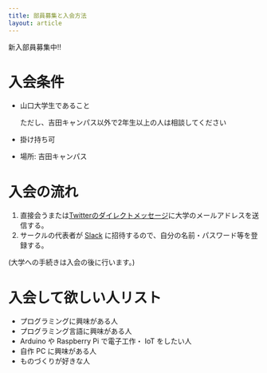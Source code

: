 ```yaml
---
title: 部員募集と入会方法
layout: article
---
```


新入部員募集中!!

# 入会条件
-   山口大学生であること

    ただし、吉田キャンパス以外で2年生以上の人は相談してください

-   掛け持ち可
-   場所: 吉田キャンパス

# 入会の流れ
1.  直接会うまたは[Twitterのダイレクトメッセージ](https://twitter.com/__ruby_python__)に大学のメールアドレスを送信する。
1.  サークルの代表者が [Slack](https://yamaguchi-u.slack.com/) に招待するので、自分の名前・パスワード等を登録する。

(大学への手続きは入会の後に行います。)

#   入会して欲しい人リスト
-   プログラミングに興味がある人
-   プログラミング言語に興味がある人
-   Arduino や Raspberry Pi で電子工作・ IoT をしたい人
-   自作 PC に興味がある人
-   ものづくりが好きな人